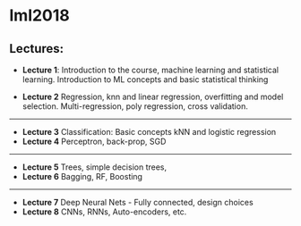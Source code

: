 # lml2018
## Lectures:

- **Lecture 1**:	Introduction to the course, machine learning and statistical learning. Introduction to ML concepts and basic statistical thinking

- **Lecture 2** 	Regression, knn and linear regression, overfitting and model selection. Multi-regression, poly regression, cross validation.

---

-  **Lecture 3**	 Classification: Basic concepts
kNN and logistic regression
-  **Lecture 4** 	Perceptron, back-prop, SGD 

---

-  **Lecture 5** 	Trees, simple decision trees, 
-  **Lecture 6** 	Bagging, RF, Boosting 

---
- **Lecture 7** Deep Neural Nets - Fully connected, design choices
- **Lecture 8** CNNs, RNNs, Auto-encoders, etc.